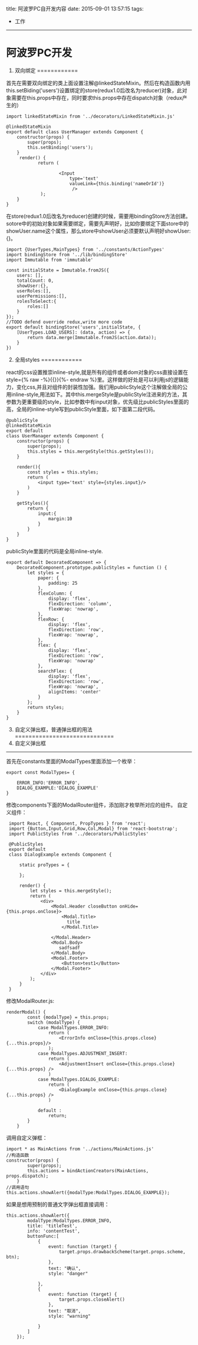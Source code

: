 title: 阿波罗PC自开发内容 
date: 2015-09-01 13:57:15
tags:
 - 工作
---

阿波罗PC开发
=============

1. 双向绑定
============

首先在需要双向绑定的类上面设置注解@linkedStateMixin。然后在构造函数内用this.setBiding('users')设置绑定的store(redux1.0后改名为reducer)对象，此对象需要在this.props中存在，同时要求this.props中存在dispatch对象（redux产生的）

    import linkedStateMixin from '../decorators/LinkedStateMixin.js'
    
    @linkedStateMixin
    export default class UserManager extends Component {
        constructor(props) {
            super(props);
            this.setBinding('users');
        }
         render() {               
                return (
                    
                        <Input
                            type='text'
                            valueLink={this.binding('nameOrId')}
                             />
                 );
        }
    }
在store(redux1.0后改名为reducer)创建的时候，需要用bindingStore方法创建。sotore中的初始对象如果需要绑定，需要先声明好，比如你要绑定下面store中的showUser.name这个属性，那么store中showUser必须要默认声明好showUser:{}。

    import {UserTypes,MainTypes} from '../constants/ActionTypes'
    import bindingStore from '../lib/bindingStore'
    import Immutable from 'immutable'
    
    const initialState = Immutable.fromJS({
        users: [],
        totalCount: 0,
        showUser:{},
        userRoles:[],
        userPermissions:[],
        rolesToSelect:{
            roles:[]
        }
    });
    //TODO defend override redux,write more code
    export default bindingStore('users',initialState, {
        [UserTypes.LOAD_USERS]: (data, action) => {
            return data.merge(Immutable.fromJS(action.data));
        }
    })
    
2. 全局styles
============

react的css设置推崇inline-style,就是所有的组件或者dom对象的css直接设置在style={% raw -%}{{}}{%- endraw %}里。这样做的好处是可以利用js的逻辑能力，变化css,并且对组件的封装性加强。我们用publicStyle这个注解做全局的公用inline-style,用法如下。其中this.mergeStyle是publicStyle注进来的方法，其参数为更重要级的style，比如参数中有input对象，优先级比publicStyles里面的高，全局的inline-style写到publicStyle里面，如下面第二段代码。

    @publicStyle
    @linkedStateMixin
    export default
    class UserManager extends Component {
        constructor(props) {
            super(props);            
            this.styles = this.mergeStyle(this.getStyles());
        }
        
        render(){
            const styles = this.styles;
            return (
                <input type='text' style={styles.input}/>
            )
        }
        
        getStyles(){
            return {
                input:{
                    margin:10
                }
            }
        }
    }
    
publicStyle里面的代码是全局inline-style.   
    
    export default DecoratedComponent => {
        DecoratedComponent.prototype.publicStyles = function () {
            let styles = {
                paper: {
                    padding: 25
                },
                flexColumn: {
                    display: 'flex',
                    flexDirection: 'column',
                    flexWrap: 'nowrap',
                },
                flexRow: {
                    display: 'flex',
                    flexDirection: 'row',
                    flexWrap: 'nowrap',
                },
                flex: {
                    display: 'flex',
                    flexDirection: 'row',
                    flexWrap: 'nowrap'
                },
                searchFlex: {
                    display: 'flex',
                    flexDirection: 'row',
                    flexWrap: 'nowrap',
                    alignItems: 'center'
                }
            };
            return styles;
        }
    }
    
3. 自定义弹出框，普通弹出框的用法
=============================
1. 自定义弹出框
--------------
首先在constants里面的ModalTypes里面添加一个枚举：

    export const ModalTypes= {
    
        ERROR_INFO:'ERROR_INFO',
        DIALOG_EXAMPLE:'DIALOG_EXAMPLE'
    }

修改components下面的ModalRouter组件，添加刚才枚举所对应的组件。
自定义组件：

     import React, { Component, PropTypes } from 'react';
     import {Button,Input,Grid,Row,Col,Modal} from 'react-bootstrap';
     import PublicStyles from '../decorators/PublicStyles'
     
     @PublicStyles
     export default
     class DialogExample extends Component {
     
         static proTypes = {
     
         };
     
         render() {
             let styles = this.mergeStyle();
             return (
                 <div>
                     <Modal.Header closeButton onHide={this.props.onClose}>
                         <Modal.Title>
                           title
                         </Modal.Title>
     
                     </Modal.Header>
                     <Modal.Body>
                        sadfsadf
                     </Modal.Body>
                     <Modal.Footer>
                         <Button>test1</Button>
                     </Modal.Footer>
                 </div>
             );
         }
     }
     
修改ModalRouter.js:

    renderModal() {
            const {modalType} = this.props;
            switch (modalType) {
                case ModalTypes.ERROR_INFO:
                    return (
                        <ErrorInfo onClose={this.props.close} {...this.props}/>
                    );
                case ModalTypes.ADJUSTMENT_INSERT:
                    return (
                        <AdjustmentInsert onClose={this.props.close} {...this.props} />
                    )
                case ModalTypes.DIALOG_EXAMPLE:
                    return (
                        <DialogExample onClose={this.props.close} {...this.props} />
                    )
    
                default :
                    return;
            }
        }
        
调用自定义弹框：

    import * as MainActions from '../actions/MainActions.js'
    //构造函数
    constructor(props) {
            super(props);
            this.actions = bindActionCreators(MainActions, props.dispatch);
        }
    //调用语句
    this.actions.showAlert({modalType:ModalTypes.DIALOG_EXAMPLE});

如果是想用预制的普通文字弹出框直接调用：

    this.actions.showAlert({
            modalType:ModalTypes.ERROR_INFO,
            title: 'titleTest',
            info: 'contentTest',
            buttonFunc:[
                {
                    event: function (target) {
                        target.props.drawbackScheme(target.props.scheme, btn);
                    },
                    text: "确认",
                    style: "danger"
    
                },
                {
                    event: function (target) {
                        target.props.closeAlert()
                    },
                    text: "取消",
                    style: "warning"
    
                }
            ]
        });